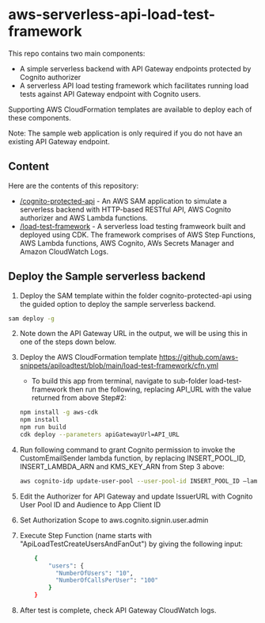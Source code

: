 <!-- Copyright 2020 Amazon.com, Inc. or its affiliates. All Rights Reserved.
SPDX-License-Identifier: MIT-0
//
Permission is hereby granted, free of charge, to any person obtaining a copy of this
software and associated documentation files (the "Software"), to deal in the Software
without restriction, including without limitation the rights to use, copy, modify,
merge, publish, distribute, sublicense, and/or sell copies of the Software, and to
permit persons to whom the Software is furnished to do so.
//
THE SOFTWARE IS PROVIDED "AS IS", WITHOUT WARRANTY OF ANY KIND, EXPRESS OR IMPLIED,
INCLUDING BUT NOT LIMITED TO THE WARRANTIES OF MERCHANTABILITY, FITNESS FOR A
PARTICULAR PURPOSE AND NONINFRINGEMENT. IN NO EVENT SHALL THE AUTHORS OR COPYRIGHT
HOLDERS BE LIABLE FOR ANY CLAIM, DAMAGES OR OTHER LIABILITY, WHETHER IN AN ACTION
OF CONTRACT, TORT OR OTHERWISE, ARISING FROM, OUT OF OR IN CONNECTION WITH THE
SOFTWARE OR THE USE OR OTHER DEALINGS IN THE SOFTWARE. -->


# aws-serverless-api-load-test-framework

This repo contains two main components: 
- A simple serverless backend with API Gateway endpoints protected by Cognito authorizer
- A serverless API load testing framework which facilitates running load tests against API Gateway endpoint with Cognito users. 

Supporting AWS CloudFormation templates are available to deploy each of these components. 

Note: The sample web application is only required if you do not have an existing API Gateway endpoint. 

## Content
Here are the contents of this repository:

- [/cognito-protected-api](cognito-protected-api/) - An AWS SAM application to simulate a serverless backend with HTTP-based RESTful API, AWS Cognito authorizer and AWS Lambda functions.
- [/load-test-framework](load-test-framework/) - A serverless load testing framweork built and deployed using CDK. The framework comprises of AWS Step Functions, AWS Lambda functions, AWS Cognito, AWs Secrets Manager and Amazon CloudWatch Logs.

## Deploy the Sample serverless backend

1. Deploy the SAM template  within the folder cognito-protected-api using the guided option to deploy the sample serverless backend.

```bash
sam deploy -g
```

2. Note down the API Gateway URL in the output, we will be using this in one of the steps down below.


3. Deploy the AWS CloudFormation template https://github.com/aws-snippets/apiloadtest/blob/main/load-test-framework/cfn.yml   

    -  To build this app from terminal, navigate to sub-folder load-test-framework then run the following, replacing API_URL with the value returned from above Step#2:

	```bash
	npm install -g aws-cdk
	npm install
	npm run build
	cdk deploy --parameters apiGatewayUrl=API_URL
	```
       
4.  Run following command to grant Cognito permission to invoke the CustomEmailSender lambda function, by replacing INSERT_POOL_ID, 
	INSERT_LAMBDA_ARN and KMS_KEY_ARN from Step 3 above:

	```bash
	aws cognito-idp update-user-pool --user-pool-id INSERT_POOL_ID —lambda-config "CustomEmailSender={LambdaVersion=V1_0,LambdaArn=INSERT_LAMBDA_ARN},KMSKeyID=KMS_KEY_ARN"
	```

5. Edit the Authorizer for API Gateway and update IssuerURL with Cognito User Pool ID and Audience to App Client ID

6. Set Authorization Scope to aws.cognito.signin.user.admin

7. Execute Step Function (name starts with "ApiLoadTestCreateUsersAndFanOut") by giving the following input:
	```bash
		{
			"users": {
			  "NumberOfUsers": "10",
			  "NumberOfCallsPerUser": "100"
			}  
		}
	```

8. After test is complete, check API Gateway CloudWatch logs.
